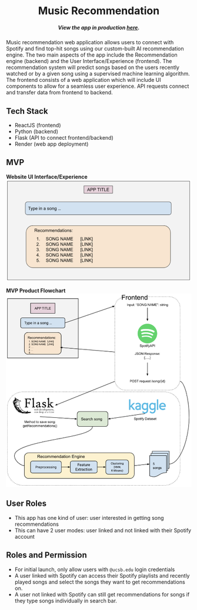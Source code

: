 <h1 align="center"> Music Recommendation </h1>
<h5 align="center"> View the app in production <a href="https://test-3k13.onrender.com/">here</a>. </h5>

Music recommendation web application allows users to connect with Spotify and
find top-hit songs using our custom-built AI recommendation engine. The two
main aspects of the app include the Recommendation engine (backend) and the
User Interface/Experience (frontend). The recommendation system will predict
songs based on the users recently watched or by a given song using a
supervised machine learning algorithm. The frontend consists of a web
application which will include UI components to allow for a seamless user
experience. API requests connect and transfer data from frontend to backend.

## Tech Stack

- ReactJS (frontend)
- Python (backend)
- Flask (API to connect frontend/backend)
- Render (web app deployment)

## MVP

**Website UI Interface/Experience**
![](images/mvp_web.png)

**MVP Product Flowchart**
![](images/mvp_flowchart.png)

## User Roles

- This app has one kind of user: user interested in getting song
  recommendations
- This can have 2 user modes: user linked and not linked with their Spotify
  account

## Roles and Permission

- For initial launch, only allow users with `@ucsb.edu` login credentials
- A user linked with Spotify can access their Spotify playlists and recently
  played songs and select the songs they want to get recommendations on.
- A user not linked with Spotify can still get recommendations for songs if
  they type songs individually in search bar.
